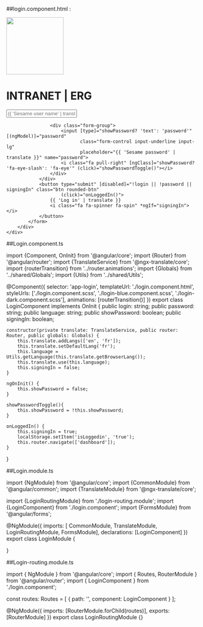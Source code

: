 ##login.component.html : 

<div class="login-page" [@routerTransition] [ngClass]="globals.theme">
    <div class="row justify-content-md-center">
        <div class="col-md-4">
            <img src="../../assets/images/logo-150x150.png" width="150px"/>
            <h1>INTRANET | ERG</h1>
            <form role="form">
                <div class="form-content">
                    <div class="form-group">
                        <input type="text" [(ngModel)]="login" class="form-control input-underline input-lg"
                               placeholder="{{ 'Sesame user name' | translate }}" name="login">
                    </div>

                    <div class="form-group">
                        <input [type]="showPassword? 'text': 'password'" [(ngModel)]="password"
                               class="form-control input-underline input-lg"
                               placeholder="{{ 'Sesame password' | translate }}" name="password">
                        <i class="fa pull-right" [ngClass]="showPassword? 'fa-eye-slash': 'fa-eye'" (click)="showPasswordToggle()"></i>
                    </div>
                </div>
                <button type="submit" [disabled]="!login || !password || signingIn" class="btn rounded-btn"
                        (click)="onLoggedIn()">
                    {{ 'Log in' | translate }}
                    <i class="fa fa-spinner fa-spin" *ngIf="signingIn"></i>
                </button>
            </form>
        </div>
    </div>
</div>


##Login.component.ts

import {Component, OnInit} from '@angular/core';
import {Router} from '@angular/router';
import {TranslateService} from '@ngx-translate/core';
import {routerTransition} from '../router.animations';
import {Globals} from '../shared/Globals';
import {Utils} from '../shared/Utils';

@Component({
    selector: 'app-login',
    templateUrl: './login.component.html',
    styleUrls: ['./login.component.scss', './login-blue.component.scss', './login-dark.component.scss'],
    animations: [routerTransition()]
})
export class LoginComponent implements OnInit {
    public login: string;
    public password: string;
    public language: string;
    public showPassword: boolean;
    public signingIn: boolean;

    constructor(private translate: TranslateService, public router: Router, public globals: Globals) {
        this.translate.addLangs(['en', 'fr']);
        this.translate.setDefaultLang('fr');
        this.language = Utils.getLanguage(this.translate.getBrowserLang());
        this.translate.use(this.language);
        this.signingIn = false;
    }

    ngOnInit() {
        this.showPassword = false;
    }

    showPasswordToggle(){
        this.showPassword = !this.showPassword;
    }

    onLoggedIn() {
        this.signingIn = true;
        localStorage.setItem('isLoggedin', 'true');
        this.router.navigate(['dashboard']);
    }
}


##Login.module.ts

import {NgModule} from '@angular/core';
import {CommonModule} from '@angular/common';
import {TranslateModule} from '@ngx-translate/core';

import {LoginRoutingModule} from './login-routing.module';
import {LoginComponent} from './login.component';
import {FormsModule} from '@angular/forms';

@NgModule({
    imports: [
        CommonModule,
        TranslateModule,
        LoginRoutingModule,
        FormsModule],
    declarations: [LoginComponent]
})
export class LoginModule {

}


##Login-routing.module.ts

import { NgModule } from '@angular/core';
import { Routes, RouterModule } from '@angular/router';
import { LoginComponent } from './login.component';

const routes: Routes = [
    {
        path: '',
        component: LoginComponent
    }
];

@NgModule({
    imports: [RouterModule.forChild(routes)],
    exports: [RouterModule]
})
export class LoginRoutingModule {}
